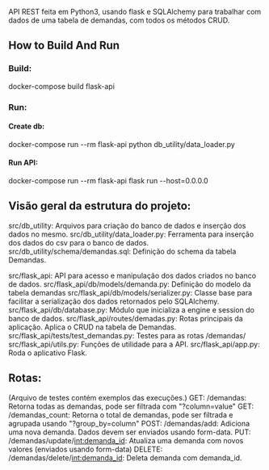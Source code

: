API REST feita em Python3, usando flask e SQLAlchemy para trabalhar com dados de uma tabela de demandas, 
com todos os métodos CRUD.

## How to Build And Run
### Build:
docker-compose build flask-api
### Run:
#### Create db:
docker-compose run --rm flask-api python db_utility/data_loader.py
#### Run API:
docker-compose run --rm flask-api flask run --host=0.0.0.0

## Visão geral da estrutura do projeto:

src/db_utility: Arquivos para criação do banco de dados e inserção dos dados no mesmo.
src/db_utility/data_loader.py: Ferramenta para inserção dos dados do csv para o banco de dados.
src/db_utility/schema/demandas.sql: Definição do schema da tabela Demandas.

src/flask_api: API para acesso e manipulação dos dados criados no banco de dados.
src/flask_api/db/models/demanda.py: Definição do modelo da tabela demandas
src/flask_api/db/models/serializer.py: Classe base para facilitar a serialização dos dados retornados pelo SQLAlchemy.
src/flask_api/db/database.py: Módulo que inicializa a engine e session do banco de dados.
src/flask_api/routes/demadas.py: Rotas principais da aplicação. Aplica o CRUD na tabela de Demandas.
src/flask_api/tests/test_demandas.py: Testes para as rotas /demandas/
src/flask_api/utils.py: Funções de utilidade para a API.
src/flask_api/app.py: Roda o aplicativo Flask.

## Rotas:
(Arquivo de testes contém exemplos das execuções.)
GET: /demandas: Retorna todas as demandas, pode ser filtrada com "?column=value"
GET: /demandas_count: Retorna o total de demandas, pode ser filtrada e agrupada usando "?group_by=column"
POST: /demandas/add: Adiciona uma nova demanda. Dados devem ser enviados usando form-data.
PUT: /demandas/update/<int:demanda_id>: Atualiza uma demanda com novos valores (enviados usando form-data)
DELETE: /demandas/delete/<int:demanda_id>: Deleta demanda com demanda_id.
